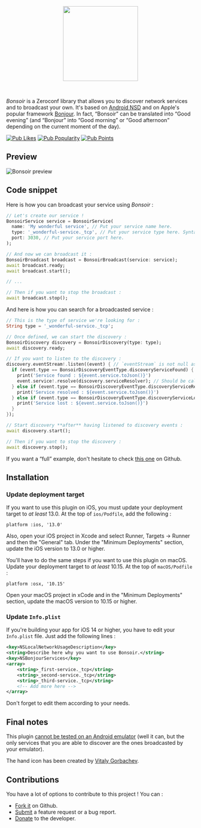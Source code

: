 <div align="center">
    <img src="https://github.com/Skyost/Bonsoir/raw/master/bonsoir/images/logo.svg" height="200">
</div>

&nbsp;

_Bonsoir_ is a Zeroconf library that allows you to discover network services and to broadcast your own.
It's based on [Android NSD](https://developer.android.com/training/connect-devices-wirelessly/nsd)
and on Apple's popular framework [Bonjour](https://developer.apple.com/documentation/foundation/bonjour).
In fact, <q>Bonsoir</q> can be translated into <q>Good evening</q> (and <q>Bonjour</q> into <q>Good morning</q>
or <q>Good afternoon</q> depending on the current moment of the day).

[![Pub Likes](https://img.shields.io/pub/likes/bonsoir?style=flat-square)](https://pub.dev/packages/bonsoir/score)
[![Pub Popularity](https://img.shields.io/pub/popularity/bonsoir?style=flat-square)](https://pub.dev/packages/bonsoir/score)
[![Pub Points](https://img.shields.io/pub/points/bonsoir?style=flat-square)](https://pub.dev/packages/bonsoir/score)

## Preview

![Bonsoir preview](https://github.com/Skyost/Bonsoir/raw/master/bonsoir/images/preview.gif)

## Code snippet

Here is how you can broadcast your service using _Bonsoir_ :

```dart
// Let's create our service !
BonsoirService service = BonsoirService(
  name: 'My wonderful service', // Put your service name here.
  type: '_wonderful-service._tcp', // Put your service type here. Syntax : _ServiceType._TransportProtocolName. (see http://wiki.ros.org/zeroconf/Tutorials/Understanding%20Zeroconf%20Service%20Types).
  port: 3030, // Put your service port here.
);

// And now we can broadcast it :
BonsoirBroadcast broadcast = BonsoirBroadcast(service: service);
await broadcast.ready;
await broadcast.start();

// ...

// Then if you want to stop the broadcast :
await broadcast.stop();
```

And here is how you can search for a broadcasted service :

```dart
// This is the type of service we're looking for :
String type = '_wonderful-service._tcp';

// Once defined, we can start the discovery :
BonsoirDiscovery discovery = BonsoirDiscovery(type: type);
await discovery.ready;

// If you want to listen to the discovery :
discovery.eventStream!.listen((event) { // `eventStream` is not null as the discovery instance is "ready" !
  if (event.type == BonsoirDiscoveryEventType.discoveryServiceFound) {
    print('Service found : ${event.service.toJson()}')
    event.service!.resolve(discovery.serviceResolver); // Should be called when the user wants to connect to this service.
  } else if (event.type == BonsoirDiscoveryEventType.discoveryServiceResolved) {
    print('Service resolved : ${event.service.toJson()}')
  } else if (event.type == BonsoirDiscoveryEventType.discoveryServiceLost) {
    print('Service lost : ${event.service.toJson()}')
  }
});

// Start discovery **after** having listened to discovery events :
await discovery.start();

// Then if you want to stop the discovery :
await discovery.stop();
```

If you want a <q>full</q> example, don't hesitate to check [this one](https://github.com/Skyost/Bonsoir/tree/master/bonsoir/example) on Github.

## Installation

### Update deployment target

If you want to use this plugin on iOS, you must update your deployment target to _at least_ 13.0. At the top of `ios/Podfile`, add the following :

```
platform :ios, '13.0'
```

Also, open your iOS project in Xcode and select Runner, Targets -> Runner and then the "General" tab.
Under the "Minimum Deployments" section, update the iOS version to 13.0 or higher.

You'll have to do the same steps if you want to use this plugin on macOS. Update your deployment target to _at least_ 10.15. At the top of `macOS/Podfile` :

```
platform :osx, '10.15'
```

Open your macOS project in xCode and in the "Minimum Deployments" section, update the macOS version to 10.15 or higher.

### Update `Info.plist`

If you're building your app for iOS 14 or higher, you have to edit your `Info.plist` file. Just add the following lines :

```xml
<key>NSLocalNetworkUsageDescription</key>
<string>Describe here why you want to use Bonsoir.</string>
<key>NSBonjourServices</key>
<array>
	<string>_first-service._tcp</string>
	<string>_second-service._tcp</string>
	<string>_third-service._tcp</string>
	<!-- Add more here -->
</array>
```

Don't forget to edit them according to your needs.

## Final notes

This plugin [cannot be tested on an Android emulator](https://stackoverflow.com/a/46926325/3608831)
(well it can, but the only services that you are able to discover are the ones broadcasted by your emulator).

The hand icon has been created by [Vitaly Gorbachev](https://www.flaticon.com/authors/vitaly-gorbachev).

## Contributions

You have a lot of options to contribute to this project ! You can :

* [Fork it](https://github.com/Skyost/Bonsoir/fork) on Github.
* [Submit](https://github.com/Skyost/Bonsoir/issues/new/choose) a feature request or a bug report.
* [Donate](https://paypal.me/Skyost) to the developer.
